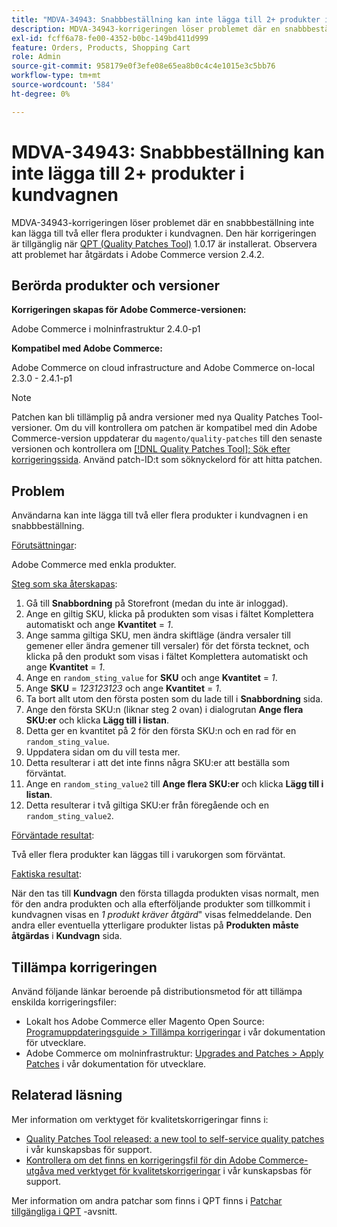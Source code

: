 ```yaml
---
title: "MDVA-34943: Snabbbeställning kan inte lägga till 2+ produkter i kundvagnen"
description: MDVA-34943-korrigeringen löser problemet där en snabbbeställning inte kan lägga till två eller flera produkter i kundvagnen. Den här korrigeringen är tillgänglig när [QPT-verktyget (Quality Patches Tool)](/help/announcements/adobe-commerce-announcements/magento-quality-patches-released-new-tool-to-self-serve-quality-patches.md) 1.0.17 är installerat. Observera att problemet har åtgärdats i Adobe Commerce version 2.4.2.
exl-id: fcff6a78-fe00-4352-b0bc-149bd411d999
feature: Orders, Products, Shopping Cart
role: Admin
source-git-commit: 958179e0f3efe08e65ea8b0c4c4e1015e3c5bb76
workflow-type: tm+mt
source-wordcount: '584'
ht-degree: 0%

---
```


# MDVA-34943: Snabbbeställning kan inte lägga till 2+ produkter i kundvagnen

MDVA-34943-korrigeringen löser problemet där en snabbbeställning inte kan lägga till två eller flera produkter i kundvagnen. Den här korrigeringen är tillgänglig när [QPT (Quality Patches Tool)](/help/announcements/adobe-commerce-announcements/magento-quality-patches-released-new-tool-to-self-serve-quality-patches.md) 1.0.17 är installerat. Observera att problemet har åtgärdats i Adobe Commerce version 2.4.2.

## Berörda produkter och versioner

**Korrigeringen skapas för Adobe Commerce-versionen:**

Adobe Commerce i molninfrastruktur 2.4.0-p1

**Kompatibel med Adobe Commerce:**

Adobe Commerce on cloud infrastructure and Adobe Commerce on-local 2.3.0 - 2.4.1-p1

>[!NOTE]
>
>Patchen kan bli tillämplig på andra versioner med nya Quality Patches Tool-versioner. Om du vill kontrollera om patchen är kompatibel med din Adobe Commerce-version uppdaterar du `magento/quality-patches` till den senaste versionen och kontrollera om [[!DNL Quality Patches Tool]: Sök efter korrigeringssida](https://devdocs.magento.com/quality-patches/tool.html#patch-grid). Använd patch-ID:t som söknyckelord för att hitta patchen.

## Problem

Användarna kan inte lägga till två eller flera produkter i kundvagnen i en snabbbeställning.

<u>Förutsättningar</u>:

Adobe Commerce med enkla produkter.

<u>Steg som ska återskapas</u>:

1. Gå till **Snabbordning** på Storefront (medan du inte är inloggad).
1. Ange en giltig SKU, klicka på produkten som visas i fältet Komplettera automatiskt och ange **Kvantitet** = *1*.
1. Ange samma giltiga SKU, men ändra skiftläge (ändra versaler till gemener eller ändra gemener till versaler) för det första tecknet, och klicka på den produkt som visas i fältet Komplettera automatiskt och ange **Kvantitet** = *1*.
1. Ange en `random_sting_value` for **SKU** och ange **Kvantitet** = *1*.
1. Ange **SKU** = *123123123* och ange **Kvantitet** = *1*.
1. Ta bort allt utom den första posten som du lade till i **Snabbordning** sida.
1. Ange den första SKU:n (liknar steg 2 ovan) i dialogrutan **Ange flera SKU:er** och klicka **Lägg till i listan**.
1. Detta ger en kvantitet på 2 för den första SKU:n och en rad för en `random_sting_value`.
1. Uppdatera sidan om du vill testa mer.
1. Detta resulterar i att det inte finns några SKU:er att beställa som förväntat.
1. Ange en `random_sting_value2` till **Ange flera SKU:er** och klicka **Lägg till i listan**.
1. Detta resulterar i två giltiga SKU:er från föregående och en `random_sting_value2`.

<u>Förväntade resultat</u>:

Två eller flera produkter kan läggas till i varukorgen som förväntat.

<u>Faktiska resultat</u>:

När den tas till **Kundvagn** den första tillagda produkten visas normalt, men för den andra produkten och alla efterföljande produkter som tillkommit i kundvagnen visas en *1 produkt kräver åtgärd*&quot; visas felmeddelande. Den andra eller eventuella ytterligare produkter listas på **Produkten måste åtgärdas** i **Kundvagn** sida.

## Tillämpa korrigeringen

Använd följande länkar beroende på distributionsmetod för att tillämpa enskilda korrigeringsfiler:

* Lokalt hos Adobe Commerce eller Magento Open Source: [Programuppdateringsguide > Tillämpa korrigeringar](https://devdocs.magento.com/guides/v2.4/comp-mgr/patching/mqp.html) i vår dokumentation för utvecklare.
* Adobe Commerce om molninfrastruktur: [Upgrades and Patches > Apply Patches](https://devdocs.magento.com/cloud/project/project-patch.html) i vår dokumentation för utvecklare.

## Relaterad läsning

Mer information om verktyget för kvalitetskorrigeringar finns i:

* [Quality Patches Tool released: a new tool to self-service quality patches](/help/announcements/adobe-commerce-announcements/magento-quality-patches-released-new-tool-to-self-serve-quality-patches.md) i vår kunskapsbas för support.
* [Kontrollera om det finns en korrigeringsfil för din Adobe Commerce-utgåva med verktyget för kvalitetskorrigeringar](/help/support-tools/patches-available-in-qpt-tool/check-patch-for-magento-issue-with-magento-quality-patches.md) i vår kunskapsbas för support.

Mer information om andra patchar som finns i QPT finns i [Patchar tillgängliga i QPT](https://support.magento.com/hc/en-us/sections/360010506631-Patches-available-in-QPT-tool-) -avsnitt.
